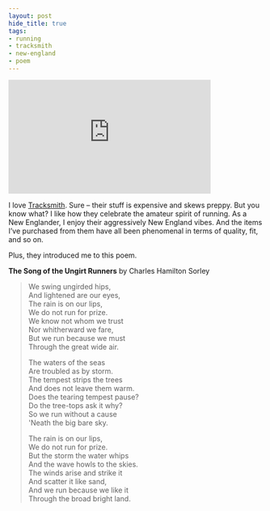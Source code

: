 ```yaml
---
layout: post
hide_title: true
tags:
- running
- tracksmith
- new-england
- poem
---
```

<iframe src="https://player.vimeo.com/video/211741894?title=0&amp;byline=0&amp;portrait=0&amp;app_id=122963" width="400" height="225" frameborder="0" title="We Do Not Run For Prize" allow="autoplay; fullscreen" allowfullscreen></iframe>  

I love [Tracksmith](https://www.tracksmith.com/). Sure – their stuff is expensive and skews preppy. But you know what? I like how they celebrate the amateur spirit of running. As a New Englander, I enjoy their aggressively New England vibes. And the items I’ve purchased from them have all been phenomenal in terms of quality, fit, and so on.

Plus, they introduced me to this poem.

**The Song of the Ungirt Runners**
by Charles Hamilton Sorley

> We swing ungirded hips,  
> And lightened are our eyes,  
> The rain is on our lips,  
> We do not run for prize.  
> We know not whom we trust  
> Nor whitherward we fare,  
> But we run because we must  
> Through the great wide air.
> 
> The waters of the seas  
> Are troubled as by storm.  
> The tempest strips the trees  
> And does not leave them warm.  
> Does the tearing tempest pause?  
> Do the tree-tops ask it why?  
> So we run without a cause  
> 'Neath the big bare sky.
> 
> The rain is on our lips,  
> We do not run for prize.  
> But the storm the water whips  
> And the wave howls to the skies.  
> The winds arise and strike it  
> And scatter it like sand,  
> And we run because we like it  
> Through the broad bright land.
